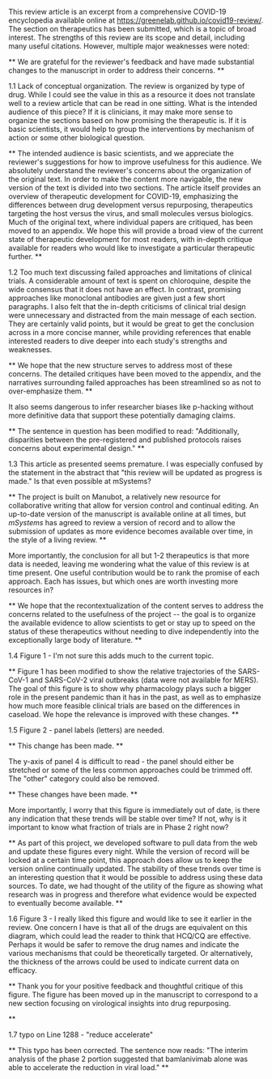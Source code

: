 This review article is an excerpt from a comprehensive COVID-19 encyclopedia available online at https://greenelab.github.io/covid19-review/. The section on therapeutics has been submitted, which is a topic of broad interest. The strengths of this review are its scope and detail, including many useful citations. However, multiple major weaknesses were noted:

**
We are grateful for the reviewer's feedback and have made substantial changes to the manuscript in order to address their concerns.
**

1.1 Lack of conceptual organization. The review is organized by type of drug. While I could see the value in this as a resource it does not translate well to a review article that can be read in one sitting. What is the intended audience of this piece? If it is clinicians, it may make more sense to organize the sections based on how promising the therapeutic is. If it is basic scientists, it would help to group the interventions by mechanism of action or some other biological question.

**
The intended audience is basic scientists, and we appreciate the reviewer's suggestions for how to improve usefulness for this audience.
We absolutely understand the reviewer's concerns about the organization of the original text.
In order to make the content more navigable, the new version of the text is divided into two sections.
The article itself provides an overview of therapeutic development for COVID-19, emphasizing the differences between drug development versus repurposing, therapeutics targeting the host versus the virus, and small molecules versus biologics.
Much of the original text, where individual papers are critiqued, has been moved to an appendix.
We hope this will provide a broad view of the current state of therapeutic development for most readers, with in-depth critique available for readers who would like to investigate a particular therapeutic further.
**

1.2 Too much text discussing failed approaches and limitations of clinical trials. A considerable amount of text is spent on chloroquine, despite the wide consensus that it does not have an effect. In contrast, promising approaches like monoclonal antibodies are given just a few short paragraphs. I also felt that the in-depth criticisms of clinical trial design were unnecessary and distracted from the main message of each section. They are certainly valid points, but it would be great to get the conclusion across in a more concise manner, while providing references that enable interested readers to dive deeper into each study's strengths and weaknesses.

**
We hope that the new structure serves to address most of these concerns.
The detailed critiques have been moved to the appendix, and the narratives surrounding failed approaches has been streamlined so as not to over-emphasize them.
**

It also seems dangerous to infer researcher biases like p-hacking without more definitive data that support these potentially damaging claims.

**
The sentence in question has been modified to read: "Additionally, disparities between the pre-registered and published protocols raises concerns about experimental design."
**

1.3 This article as presented seems premature. I was especially confused by the statement in the abstract that "this review will be updated as progress is made." Is that even possible at mSystems? 

**
The project is built on Manubot, a relatively new resource for collaborative writing that allow for version control and continual editing.
An up-to-date version of the manuscript is available online at all times, but _mSystems_ has agreed to review a version of record and to allow the submission of updates as more evidence becomes available over time, in the style of a living review.
**

More importantly, the conclusion for all but 1-2 therapeutics is that more data is needed, leaving me wondering what the value of this review is at time present. One useful contribution would be to rank the promise of each approach. Each has issues, but which ones are worth investing more resources in?

**
We hope that the recontextualization of the content serves to address the concerns related to the usefulness of the project -- the goal is to organize the available evidence to allow scientists to get or stay up to speed on the status of these therapeutics without needing to dive independently into the exceptionally large body of literature.
**

1.4 Figure 1 - I'm not sure this adds much to the current topic.

**
Figure 1 has been modified to show the relative trajectories of the SARS-CoV-1 and SARS-CoV-2 viral outbreaks (data were not available for MERS).
The goal of this figure is to show why pharmacology plays such a bigger role in the present pandemic than it has in the past, as well as to emphasize how much more feasible clinical trials are based on the differences in caseload.
We hope the relevance is improved with these changes.
**

1.5 Figure 2 - panel labels (letters) are needed. 

**
This change has been made.
**

The y-axis of panel 4 is difficult to read - the panel should either be stretched or some of the less common approaches could be trimmed off. The "other" category could also be removed.

**
These changes have been made.
**

More importantly, I worry that this figure is immediately out of date, is there any indication that these trends will be stable over time? If not, why is it important to know what fraction of trials are in Phase 2 right now?

**
As part of this project, we developed software to pull data from the web and update these figures every night.
While the version of record will be locked at a certain time point, this approach does allow us to keep the version online continually updated.
The stability of these trends over time is an interesting question that it would be possible to address using these data sources.
To date, we had thought of the utility of the figure as showing what research was in progress and therefore what evidence would be expected to eventually become available.
**

1.6 Figure 3 - I really liked this figure and would like to see it earlier in the review. One concern I have is that all of the drugs are equivalent on this diagram, which could lead the reader to think that HCQ/CQ are effective. Perhaps it would be safer to remove the drug names and indicate the various mechanisms that could be theoretically targeted. Or alternatively, the thickness of the arrows could be used to indicate current data on efficacy.

**
Thank you for your positive feedback and thoughtful critique of this figure.
The figure has been moved up in the manuscript to correspond to a new section focusing on virological insights into drug repurposing.
<!--To Do: Change colors? Change arrows?-->
**

1.7 typo on Line 1288 - "reduce accelerate"

**
This typo has been corrected.
The sentence now reads: "The interim analysis of the phase 2 portion suggested that bamlanivimab alone was able to accelerate the reduction in viral load."
**

